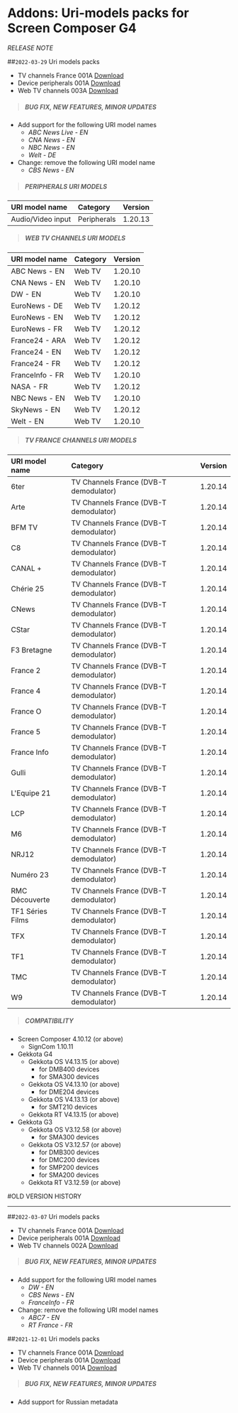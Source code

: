 # Addons: Uri-models packs for Screen Composer G4
*RELEASE NOTE*

##`2022-03-29` Uri models packs
- TV channels France 001A [Download](https://github.com/innes-labs/archives/downloads/addons/uri_models_packs/uris-chaines_tv_france_demodulateur_dvb_t-screen_composer_g4-setup-001A.zip)
- Device peripherals 001A [Download](https://github.com/innes-labs/archives/downloads/addons/uri_models_packs/uris-peripheral_device-screen_composer_g4-setup-001A.zip)
- Web TV channels 003A [Download](https://github.com/innes-labs/archives/downloads/addons/uri_models_packs/uris-web_tv_channels-screen_composer_g4-setup-003A.zip)

>##### **BUG FIX, NEW FEATURES, MINOR UPDATES**
- Add support for the following URI model names
	- *ABC News Live - EN*
	- *CNA News - EN*
	- *NBC News - EN*
	- *Welt - DE*
- Change: remove the following URI model name
	- *CBS News - EN*
>##### **PERIPHERALS URI MODELS**
| URI model name                                        |  Category                                |     Version      |
| :---------------------------------------------------- |  :----                                   | :--------------- |
| Audio/Video input                                     | Peripherals                              |  1.20.13		  |
>##### **WEB TV CHANNELS URI MODELS**
| URI model name                                        |  Category                                |     Version      |
| :---------------------------------------------------- |  :----                                   | :--------------- |
| ABC News - EN                                         | Web TV                                   |  1.20.10		  |
| CNA News - EN                                         | Web TV                                   |  1.20.10		  |
| DW - EN                                               | Web TV                                   |  1.20.10		  |
| EuroNews - DE                                         | Web TV                                   |  1.20.12		  |
| EuroNews - EN                                         | Web TV                                   |  1.20.12		  |
| EuroNews - FR                                         | Web TV                                   |  1.20.12		  |
| France24 - ARA                                        | Web TV                                   |  1.20.12		  |
| France24 - EN                                         | Web TV                                   |  1.20.12		  |
| France24 - FR                                         | Web TV                                   |  1.20.12		  |
| FranceInfo - FR                                       | Web TV                                   |  1.20.10		  |
| NASA - FR                                             | Web TV                                   |  1.20.12		  |
| NBC News - EN                                         | Web TV                                   |  1.20.10		  |
| SkyNews - EN                                          | Web TV                                   |  1.20.12		  |
| Welt - EN                                             | Web TV                                   |  1.20.10    	  |
>##### **TV FRANCE CHANNELS URI MODELS**
| URI model name                                        |  Category                                |     Version      |
| :---------------------------------------------------- |  :----                                   | :--------------- |
| 6ter                                                  | TV Channels France (DVB-T demodulator)   |  1.20.14		  |
| Arte                                                  | TV Channels France (DVB-T demodulator)   |  1.20.14		  |
| BFM TV                                                | TV Channels France (DVB-T demodulator)   |  1.20.14		  |
| C8                                                    | TV Channels France (DVB-T demodulator)   |  1.20.14		  |
| CANAL +                                               | TV Channels France (DVB-T demodulator)   |  1.20.14		  |
| Chérie 25                                             | TV Channels France (DVB-T demodulator)   |  1.20.14		  |
| CNews                                                 | TV Channels France (DVB-T demodulator)   |  1.20.14		  |
| CStar                                                 | TV Channels France (DVB-T demodulator)   |  1.20.14		  |
| F3 Bretagne                                           | TV Channels France (DVB-T demodulator)   |  1.20.14		  |
| France 2                                              | TV Channels France (DVB-T demodulator)   |  1.20.14		  |
| France 4                                              | TV Channels France (DVB-T demodulator)   |  1.20.14		  |
| France O                                              | TV Channels France (DVB-T demodulator)   |  1.20.14		  |
| France 5                                              | TV Channels France (DVB-T demodulator)   |  1.20.14		  |
| France Info                                           | TV Channels France (DVB-T demodulator)   |  1.20.14   	  |
| Gulli                                                 | TV Channels France (DVB-T demodulator)   |  1.20.14		  |
| L'Equipe 21                                           | TV Channels France (DVB-T demodulator)   |  1.20.14	      |
| LCP                                                   | TV Channels France (DVB-T demodulator)   |  1.20.14		  |
| M6                                                    | TV Channels France (DVB-T demodulator)   |  1.20.14		  |
| NRJ12                                                 | TV Channels France (DVB-T demodulator)   |  1.20.14		  |
| Numéro 23                                             | TV Channels France (DVB-T demodulator)   |  1.20.14		  |
| RMC Découverte                                        | TV Channels France (DVB-T demodulator)   |  1.20.14		  |
| TF1 Séries Films                                      | TV Channels France (DVB-T demodulator)   |  1.20.14		  |
| TFX                                                   | TV Channels France (DVB-T demodulator)   |  1.20.14		  |
| TF1                                                   | TV Channels France (DVB-T demodulator)   |  1.20.14		  |
| TMC                                                   | TV Channels France (DVB-T demodulator)   |  1.20.14		  |
| W9                                                    | TV Channels France (DVB-T demodulator)   |  1.20.14		  |
>##### **COMPATIBILITY**
- Screen Composer 4.10.12 (or above)
    - SignCom 1.10.11
- Gekkota G4
    - Gekkota OS V4.13.15 (or above)
        - for DMB400 devices
        - for SMA300 devices
    - Gekkota OS V4.13.10 (or above)
        - for DME204 devices
    - Gekkota OS V4.13.13 (or above)
        - for SMT210 devices
     - Gekkota RT V4.13.15 (or above)
- Gekkota G3
    - Gekkota OS V3.12.58 (or above)
        - for SMA300 devices
    - Gekkota OS V3.12.57 (or above)
        - for DMB300 devices
        - for DMC200 devices
        - for SMP200 devices
        - for SMA200 devices
    - Gekkota RT V3.12.59 (or above)

#OLD VERSION HISTORY
***********************************************************************

##`2022-03-07` Uri models packs
- TV channels France 001A [Download](https://github.com/innes-labs/archives/downloads/addons/uri_models_packs/uris-chaines_tv_france_demodulateur_dvb_t-screen_composer_g4-setup-001A.zip)
- Device peripherals 001A [Download](https://github.com/innes-labs/archives/downloads/addons/uri_models_packs/uris-peripheral_device-screen_composer_g4-setup-001A.zip)
- Web TV channels 002A [Download](https://github.com/innes-labs/archives/downloads/addons/uri_models_packs/uris-web_tv_channels-screen_composer_g4-setup-002A.zip)

>##### **BUG FIX, NEW FEATURES, MINOR UPDATES**
- Add support for the following URI model names
	- *DW - EN*
	- *CBS News - EN*
	- *FranceInfo - FR*
- Change: remove the following URI model names
	- *ABC7 - EN*
	- *RT France - FR*

##`2021-12-01` Uri models packs
- TV channels France 001A [Download](https://github.com/innes-labs/archives/downloads/addons/uri_models_packs/uris-chaines_tv_france_demodulateur_dvb_t-screen_composer_g4-setup-001A.zip)
- Device peripherals 001A [Download](https://github.com/innes-labs/archives/downloads/addons/uri_models_packs/uris-peripheral_device-screen_composer_g4-setup-001A.zip)
- Web TV channels 001A [Download](https://github.com/innes-labs/archives/downloads/addons/uri_models_packs/uris-web_tv_channels-screen_composer_g4-setup-001A.zip)

>##### **BUG FIX, NEW FEATURES, MINOR UPDATES**
- Add support for Russian metadata
